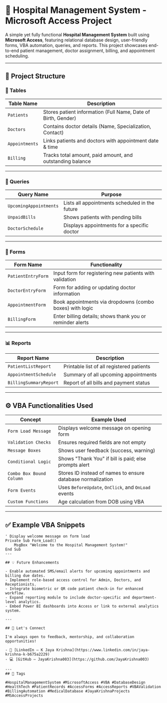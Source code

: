 # 💉 Hospital Management System - Microsoft Access Project

A simple yet fully functional **Hospital Management System** built using **Microsoft Access**, featuring relational database design, user-friendly forms, VBA automation, queries, and reports. This project showcases end-to-end patient management, doctor assignment, billing, and appointment scheduling.

---

## 📂 Project Structure

### 🧾 Tables

| Table Name     | Description                                                  |
|----------------|--------------------------------------------------------------|
| `Patients`     | Stores patient information (Full Name, Date of Birth, Gender) |
| `Doctors`      | Contains doctor details (Name, Specialization, Contact)      |
| `Appointments` | Links patients and doctors with appointment date & time      |
| `Billing`      | Tracks total amount, paid amount, and outstanding balance    |

---

### 🧮 Queries

| Query Name                | Purpose                                              |
|---------------------------|------------------------------------------------------|
| `UpcomingAppointments`    | Lists all appointments scheduled in the future       |
| `UnpaidBills`             | Shows patients with pending bills                    |
| `DoctorSchedule`          | Displays appointments for a specific doctor          |

---

### 📝 Forms

| Form Name           | Functionality                                               |
|---------------------|-------------------------------------------------------------|
| `PatientEntryForm`  | Input form for registering new patients with validation     |
| `DoctorEntryForm`   | Form for adding or updating doctor information              |
| `AppointmentForm`   | Book appointments via dropdowns (combo boxes) with logic    |
| `BillingForm`       | Enter billing details; shows thank you or reminder alerts  |

---

### 📊 Reports

| Report Name             | Description                                               |
|--------------------------|-----------------------------------------------------------|
| `PatientListReport`      | Printable list of all registered patients                 |
| `AppointmentSchedule`    | Summary of all upcoming appointments                      |
| `BillingSummaryReport`   | Report of all bills and payment status                    |

---

## ⚙️ VBA Functionalities Used

| Concept                  | Example Used                                              |
|--------------------------|-----------------------------------------------------------|
| `Form Load Message`      | Displays welcome message on opening form                  |
| `Validation Checks`      | Ensures required fields are not empty                     |
| `Message Boxes`          | Shows user feedback (success, warning)                    |
| `Conditional Logic`      | Shows "Thank You" if bill is paid; else prompts alert     |
| `Combo Box Bound Column` | Stores ID instead of names to ensure database normalization |
| `Form Events`            | Uses `BeforeUpdate`, `OnClick`, and `OnLoad` events       |
| `Custom Functions`       | Age calculation from DOB using VBA                        |

---

## ✅ Example VBA Snippets

```vba
' Display welcome message on form load
Private Sub Form_Load()
    MsgBox "Welcome to the Hospital Management System!"
End Sub
---

## 💡 Future Enhancements

- Enable automated SMS/email alerts for upcoming appointments and billing due dates.
- Implement role-based access control for Admin, Doctors, and Receptionists.
- Integrate biometric or QR code patient check-in for enhanced workflow.
- Expand reporting module to include doctor-specific and department-level analytics.
- Embed Power BI dashboards into Access or link to external analytics system.

---

## 🤝 Let's Connect

I'm always open to feedback, mentorship, and collaboration opportunities!

- 🔗 [LinkedIn – K Jaya Krishna](https://www.linkedin.com/in/jaya-krishna-k-b675a2229)
- 💻 [GitHub – JayaKrishna003](https://github.com/JayaKrishna003)

---
## 🔖 Tags

#HospitalManagementSystem #MicrosoftAccess #VBA #DatabaseDesign #HealthTech #PatientRecords #AccessForms #AccessReports #VBAValidation #BillingAutomation #MedicalDatabase #JayaKrishnaProjects #MSAccessProjects


